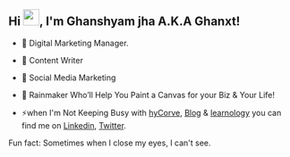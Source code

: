 ## Hi <img src="https://github.com/TheDudeThatCode/TheDudeThatCode/blob/master/Assets/Hi.gif" width="29px">, I'm Ghanshyam jha  A.K.A Ghanxt!

 - 🔭 Digital Marketing Manager. 
 - 👯 Content Writer
 - 💬 Social Media Marketing
 - 🌱  Rainmaker  Who’ll Help You Paint a Canvas for your Biz & Your Life!

 - ⚡when I'm Not Keeping Busy with [hyCorve](https://www.hycorve.com), [Blog](https://blog.hycorve.com/) & [learnology](https://www.learnology.me) you can find me on  [Linkedin](https://www.linkedin.com/in/ghanxt/), [Twitter](https://twitter.com/ghanxt/).  

Fun fact: Sometimes when I close my eyes, I can't see.
